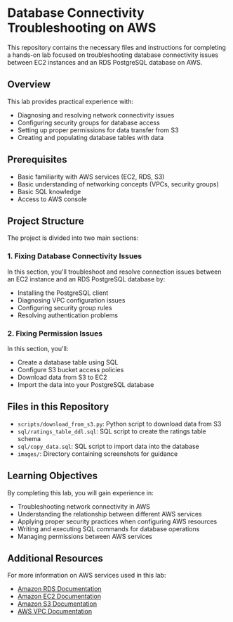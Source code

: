 # Database Connectivity Troubleshooting on AWS

This repository contains the necessary files and instructions for completing a hands-on lab focused on troubleshooting database connectivity issues between EC2 instances and an RDS PostgreSQL database on AWS.

## Overview

This lab provides practical experience with:
- Diagnosing and resolving network connectivity issues
- Configuring security groups for database access
- Setting up proper permissions for data transfer from S3
- Creating and populating database tables with data

## Prerequisites

- Basic familiarity with AWS services (EC2, RDS, S3)
- Basic understanding of networking concepts (VPCs, security groups)
- Basic SQL knowledge
- Access to AWS console

## Project Structure

The project is divided into two main sections:

### 1. Fixing Database Connectivity Issues

In this section, you'll troubleshoot and resolve connection issues between an EC2 instance and an RDS PostgreSQL database by:
- Installing the PostgreSQL client
- Diagnosing VPC configuration issues
- Configuring security group rules
- Resolving authentication problems

### 2. Fixing Permission Issues

In this section, you'll:
- Create a database table using SQL
- Configure S3 bucket access policies
- Download data from S3 to EC2
- Import the data into your PostgreSQL database

## Files in this Repository

- `scripts/download_from_s3.py`: Python script to download data from S3
- `sql/ratings_table_ddl.sql`: SQL script to create the ratings table schema
- `sql/copy_data.sql`: SQL script to import data into the database
- `images/`: Directory containing screenshots for guidance

## Learning Objectives

By completing this lab, you will gain experience in:
- Troubleshooting network connectivity in AWS
- Understanding the relationship between different AWS services
- Applying proper security practices when configuring AWS resources
- Writing and executing SQL commands for database operations
- Managing permissions between AWS services

## Additional Resources

For more information on AWS services used in this lab:
- [Amazon RDS Documentation](https://docs.aws.amazon.com/rds/)
- [Amazon EC2 Documentation](https://docs.aws.amazon.com/ec2/)
- [Amazon S3 Documentation](https://docs.aws.amazon.com/s3/)
- [AWS VPC Documentation](https://docs.aws.amazon.com/vpc/)

